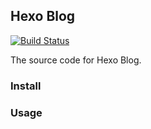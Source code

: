 ## Hexo Blog
[![Build Status](https://travis-ci.org/pzxbc/github-blog.svg?branch=master)](https://travis-ci.org/pzxbc/github-blog)

The source code for Hexo Blog.

### Install

### Usage
